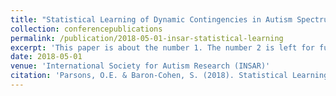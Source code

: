```yaml
---
title: "Statistical Learning of Dynamic Contingencies in Autism Spectrum Conditions."
collection: conferencepublications
permalink: /publication/2018-05-01-insar-statistical-learning
excerpt: 'This paper is about the number 1. The number 2 is left for future work.'
date: 2018-05-01
venue: 'International Society for Autism Research (INSAR)'
citation: 'Parsons, O.E. & Baron-Cohen, S. (2018). Statistical Learning of Dynamic Contingencies in Autism Spectrum Conditions. International Society for Autism Research (INSAR).'
---
```


